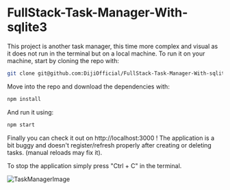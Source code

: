 # FullStack-Task-Manager-With-sqlite3

This project is another task manager, this time more complex and visual as it does not run in the terminal but on a local machine.
To run it on your machine, start by cloning the repo with:
```bash
git clone git@github.com:DijiOfficial/FullStack-Task-Manager-With-sqlite3.git
```
Move into the repo and download the dependencies with:
```bash
npm install
```
And run it using: 
```bash
npm start
```
Finally you can check it out on http://localhost:3000 !
The application is a bit buggy and doesn't register/refresh properly after creating or deleting tasks. (manual reloads may fix it).

To stop the application simply press "Ctrl + C" in the terminal.

![TaskManagerImage](assets/img/taskManager.png)

